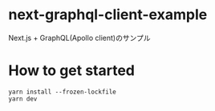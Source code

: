 # next-graphql-client-example

Next.js + GraphQL(Apollo client)のサンプル

# How to get started

```
yarn install --frozen-lockfile
yarn dev
```
